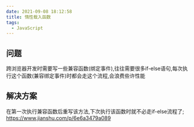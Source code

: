 ```yaml
---
date: 2021-09-08 18:12:58
title: 惰性载入函数
tags:
  - JavaScript
---
```


## 问题
跨浏览器开发时需要写一些兼容函数(绑定事件),往往需要很多if-else语句,每次执行这个函数(兼容绑定事件)时都会走这个流程,会浪费些许性能

## 解决方案
在第一次执行兼容函数后重写该方法,下次执行该函数时就不必走if-else流程了;
https://www.jianshu.com/p/6e6a3479a089